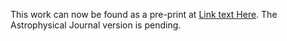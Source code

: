 This work can now be found as a pre-print at [Link text Here](https://arxiv.org/abs/2504.12381). The Astrophysical Journal version is pending. 
